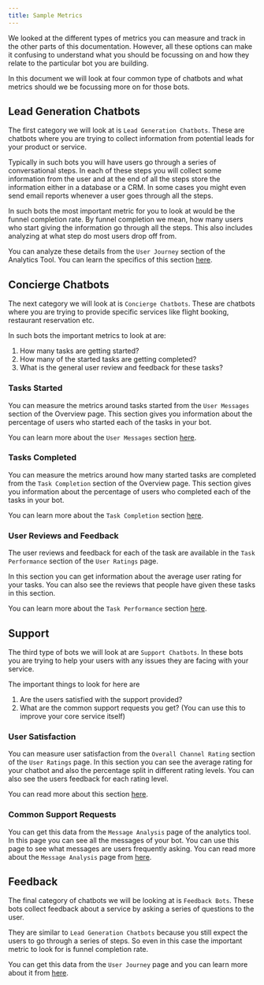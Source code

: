 ```yaml
---
title: Sample Metrics
---
```


We looked at the different types of metrics you can measure and track in the other parts of this documentation. However, all these options can make it confusing to understand what you should be focussing on and how they relate to the particular bot you are building.

In this document we will look at four common type of chatbots and what metrics should we be focussing more on for those bots.

## Lead Generation Chatbots
The first category we will look at is `Lead Generation Chatbots`. These are chatbots where you are trying to collect information from potential leads for your product or service.

Typically in such bots you will have users go through a series of conversational steps. In each of these steps you will collect some information from the user and at the end of all the steps store the information either in a database or a CRM. In some cases you might even send email reports whenever a user goes through all the steps.

In such bots the most important metric for you to look at would be the funnel completion rate. By funnel completion we mean, how many users who start giving the information go through all the steps. This also includes analyzing at what step do most users drop off from.

You can analyze these details from the `User Journey` section of the Analytics Tool. You can learn the specifics of this section [here](https://docs.haptik.ai/bot-analytics/user-journey).

## Concierge Chatbots
The next category we will look at is `Concierge Chatbots`. These are chatbots where you are trying to provide specific services like flight booking, restaurant reservation etc.

In such bots the important metrics to look at are: 
1) How many tasks are getting started?
2) How many of the started tasks are getting completed?
3) What is the general user review and feedback for these tasks?

### Tasks Started
You can measure the metrics around tasks started from the `User Messages` section of the Overview page. This section gives you information about the percentage of users who started each of the tasks in your bot.

You can learn more about the `User Messages` section [here](https://docs.haptik.ai/bot-analytics/basic-analysis#user-messages).

### Tasks Completed
You can measure the metrics around how many started tasks are completed from the `Task Completion` section of the Overview page. This section gives you information about the percentage of users who completed each of the tasks in your bot.

You can learn more about the `Task Completion` section [here](https://docs.haptik.ai/bot-analytics/basic-analysis#task-completion).

### User Reviews and Feedback
The user reviews and feedback for each of the task are available in the `Task Performance` section of the `User Ratings` page.

In this section you can get information about the average user rating for your tasks. You can also see the reviews that people have given these tasks in this section.

You can learn more about the `Task Performance` section [here](https://docs.haptik.ai/bot-analytics/user-ratings#task-performance).

## Support
The third type of bots we will look at are `Support Chatbots`. In these bots you are trying to help your users with any issues they are facing with your service.

The important things to look for here are 
1) Are the users satisfied with the support provided?
2) What are the common support requests you get? (You can use this to improve your core service itself)

### User Satisfaction
You can measure user satisfaction from the `Overall Channel Rating` section of the `User Ratings` page. In this section you can see the average rating for your chatbot and also the percentage split in different rating levels. You can also see the users feedback for each rating level.

You can read more about this section [here](https://docs.haptik.ai/bot-analytics/user-ratings#overall-channel-rating).

### Common Support Requests
You can get this data from the `Message Analysis` page of the analytics tool. In this page you can see all the messages of your bot. You can use this page to see what messages are users frequently asking. You can read more about the `Message Analysis` page from [here](https://docs.haptik.ai/bot-analytics/using-message-analysis).

## Feedback
The final category of chatbots we will be looking at is `Feedback Bots`. These bots collect feedback about a service by asking a series of questions to the user.

They are similar to `Lead Generation Chatbots` because you still expect the users to go through a series of steps. So even in this case the important metric to look for is funnel completion rate.

You can get this data from the `User Journey` page and you can learn more about it from [here](https://docs.haptik.ai/bot-analytics/user-journey).